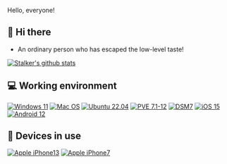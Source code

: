 Hello, everyone!

## 👋 Hi there
 * An ordinary person who has escaped the low-level taste!

[![Stalker's github stats](https://github-readme-stats.vercel.app/api?username=xiangfeidexiaohuo&show_icons=true&theme=onedark)](https://github.com/xiangfeidexiaohuo)

## 💻 Working environment
[![Windows 11](https://img.shields.io/badge/Windows%2011-00adef?style=flat-square&logo=windows&logoColor=ffffff)](https://www.microsoft.com/zh-cn/windows/windows-11)
[![Mac OS](https://img.shields.io/badge/MacOS%20Monterey%2012.3.1-a15522?style=flat-square&logo=MacOS&Color=ffffff)](https://support.apple.com/zh-cn/macos/)
[![Ubuntu 22.04](https://img.shields.io/badge/Ubuntu%2022%2e04-dd4814?style=flat-square&logo=ubuntu&logoColor=ffffff)](https://releases.ubuntu.com/jammy/)
[![PVE 7.1-12](https://img.shields.io/badge/Proxmox%20VE-f12354?style=flat-square&logo=proxmox&logoColor=ffffff)](https://pve.proxmox.com/wiki/Main_Page)
[![DSM7](https://img.shields.io/badge/DSM%207.1.0-b54bbf?style=flat-square&logo=Synology&logoColor=ffffff)](https://www.synology.cn/zh-cn/DSM71)
[![iOS 15](https://img.shields.io/badge/iOS%2015-4f4f4f?style=flat-square&logo=ios&logoColor=ffffff)](https://www.apple.com/ios/ios-15/)
[![Android 12](https://img.shields.io/badge/Android%2012-6ddc84?style=flat-square&logo=android&logoColor=ffffff)](https://www.android.com/android-12/)

## 📱 Devices in use
[![Apple iPhone13](https://img.shields.io/badge/Apple%20iPhone%2013-fd5355?style=flat-square&logo=apple&logoColor=ffffff)](https://www.apple.com.cn/iphone-13/)
[![Apple iPhone7](https://img.shields.io/badge/Apple%20iPhone%207-adse58?style=flat-square&logo=apple&logoColor=ffffff)](https://www.apple.com.cn/iphone/)
